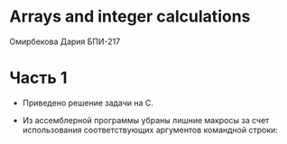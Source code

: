 # Arrays and integer calculations
Омирбекова Дария БПИ-217

# Часть 1
- Приведено решение задачи на C.

- Из ассемблерной программы убраны лишние макросы за счет использования соответствующих аргументов командной строки:
